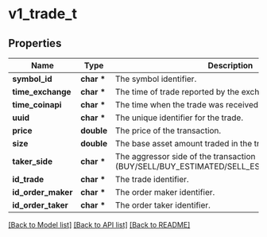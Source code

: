 # v1_trade_t

## Properties
Name | Type | Description | Notes
------------ | ------------- | ------------- | -------------
**symbol_id** | **char \*** | The symbol identifier. | [optional] 
**time_exchange** | **char \*** | The time of trade reported by the exchange. | [optional] 
**time_coinapi** | **char \*** | The time when the trade was received by CoinAPI. | [optional] 
**uuid** | **char \*** | The unique identifier for the trade. | [optional] 
**price** | **double** | The price of the transaction. | [optional] 
**size** | **double** | The base asset amount traded in the transaction. | [optional] 
**taker_side** | **char \*** | The aggressor side of the transaction (BUY/SELL/BUY_ESTIMATED/SELL_ESTIMATED/UNKNOWN). | [optional] 
**id_trade** | **char \*** | The trade identifier. | [optional] 
**id_order_maker** | **char \*** | The order maker identifier. | [optional] 
**id_order_taker** | **char \*** | The order taker identifier. | [optional] 

[[Back to Model list]](../README.md#documentation-for-models) [[Back to API list]](../README.md#documentation-for-api-endpoints) [[Back to README]](../README.md)


